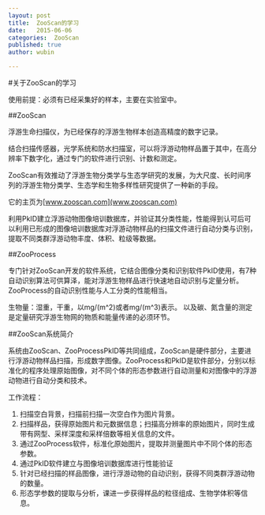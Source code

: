 ```yaml
---
layout: post
title:  ZooScan的学习
date:   2015-06-06
categories:  ZooScan
published: true
author: wubin

---
```

#关于ZooScan的学习

使用前提：必须有已经采集好的样本，主要在实验室中。

##ZooScan

浮游生命扫描仪，为已经保存的浮游生物样本创造高精度的数字记录。

结合扫描传感器，光学系统和防水扫描室，可以将浮游动物样品置于其中，在高分辨率下数字化，通过专门的软件进行识别、计数和测定。

ZooScan有效推动了浮游生物分类学与生态学研究的发展，为大尺度、长时间序列的浮游生物分类学、生态学和生物多样性研究提供了一种新的手段。

它的主页为[www.zooscan.com](www.zooscan.com)

利用PkID建立浮游动物图像培训数据库，并验证其分类性能，性能得到认可后可以利用已形成的图像培训数据库对浮游动物样品的扫描文件进行自动分类与识别，提取不同类群浮游动物丰度、体积、粒级等数据。


##ZooProcess

专门针对ZooScan开发的软件系统，它结合图像分类和识别软件PkID使用，有7种自动识别算法可供算泽，能对浮游生物样品进行快速地自动识别与定量分析。ZooProcess的自动识别性能与人工分类的性能相当。

生物量：湿重，干重，以mg/(m^2)或者mg/(m^3)表示。
以及碳、氮含量的测定是定量研究浮游生物网的物质和能量传递的必须环节。

##ZooScan系统简介

系统由ZooScan、ZooProcessPkID等共同组成，ZooScan是硬件部分，主要进行浮游动物样品扫描，形成数字图像。ZooProcess和PkID是软件部分，分别以标准化的程序处理原始图像，对不同个体的形态参数进行自动测量和对图像中的浮游动物进行自动分类和技术。

工作流程：

1.  扫描空白背景，扫描前扫描一次空白作为图片背景。
2.  扫描样品，获得原始图片和元数据信息；扫描高分辨率的原始图片，同时生成带有网型、采样深度和采样倍数等相关信息的文件。
3.  通过ZooProcess软件，标准化原始图片，提取并测量图片中不同个体的形态参数。
4.  通过PkID软件建立与图像培训数据库进行性能验证
5.  针对已经扫描的样品图像，进行浮游动物的自动识别，获得不同类群浮游动物的数量。
6.  形态学参数的提取与分析，课进一步获得样品的粒径组成、生物学体积等信息。
